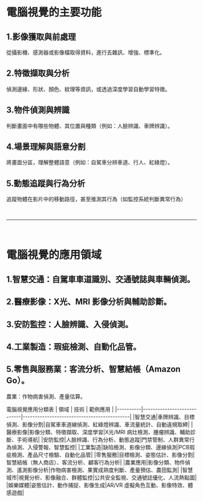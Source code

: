 
# 電腦視覺的主要功能

## 1.影像獲取與前處理

從攝影機、感測器或影像檔取得資料，進行去雜訊、增強、標準化。

## 2.特徵擷取與分析

偵測邊緣、形狀、顏色、紋理等資訊，或透過深度學習自動學習特徵。

## 3.物件偵測與辨識

判斷畫面中有哪些物體、其位置與種類（例如：人臉辨識、車牌辨識）。

## 4.場景理解與語意分割

將畫面分區，理解整體語意（例如：自駕車分辨車道、行人、紅綠燈）。

## 5.動態追蹤與行為分析

追蹤物體在影片中的移動路徑，甚至推測其行為（如監控系統判斷異常行為）

<br>
<hr>
<br>

# 電腦視覺的應用領域

## 1.智慧交通：自駕車車道識別、交通號誌與車輛偵測。

## 2.醫療影像：X光、MRI 影像分析與輔助診斷。

## 3.安防監控：人臉辨識、入侵偵測。

## 4.工業製造：瑕疵檢測、自動化品管。

## 5.零售與服務業：客流分析、智慧結帳（Amazon Go）。

農業：作物病害偵測、產量估算。


電腦視覺應用分類表
| 領域 | 技術 | 範例應用 |
|----------|----------------------------|--------------------------------------------|
|智慧交通|車牌辨識、目標偵測、影像分割|自駕車車道線偵測、紅綠燈辨識、車流量統計、自動違規取締|
|醫療影像|影像分類、特徵擷取、深度學習|X光/MRI 病灶檢測、腫瘤辨識、輔助診斷、手術導航|
|安防監控|人臉辨識、行為分析、動態追蹤|門禁管制、人群異常行為偵測、入侵警報、智慧監控|
|工業製造|缺陷檢測、影像分類、邊緣偵測|PCB瑕疵檢測、產品尺寸檢驗、自動化品管|
|零售服務|目標檢測、姿態估計、影像分割|智慧結帳（無人商店）、客流分析、顧客行為分析|
|農業應用|影像分類、物件偵測、遙測影像分析|作物病害檢測、果實成熟度判斷、產量預估、農田監測|
|智慧城市|視覺分析、影像融合、群體監控|公共安全監視、交通號誌優化、人流熱點圖|
|娛樂媒體|姿態估計、動作捕捉、影像生成|AR/VR 虛擬角色互動、影像特效、體感遊戲|
